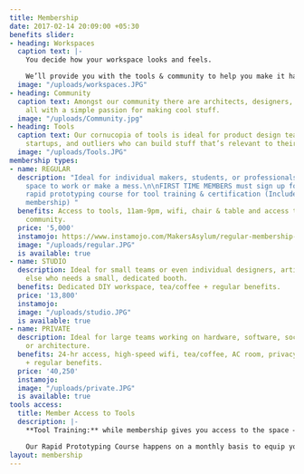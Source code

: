 ```yaml
---
title: Membership
date: 2017-02-14 20:09:00 +05:30
benefits slider:
- heading: Workspaces
  caption text: |-
    You decide how your workspace looks and feels.

    We’ll provide you with the tools & community to help you make it happen!
  image: "/uploads/workspaces.JPG"
- heading: Community
  caption text: Amongst our community there are architects, designers, artists, engineers,
    all with a simple passion for making cool stuff.
  image: "/uploads/Community.jpg"
- heading: Tools
  caption text: Our cornucopia of tools is ideal for product design teams, hardware
    startups, and outliers who can build stuff that’s relevant to their work.
  image: "/uploads/Tools.JPG"
membership types:
- name: REGULAR
  description: "Ideal for individual makers, students, or professionals who need a
    space to work or make a mess.\n\nFIRST TIME MEMBERS must sign up for a mandatory
    rapid prototyping course for tool training & certification (Includes one month
    membership) "
  benefits: Access to tools, 11am-9pm, wifi, chair & table and access to the maker
    community.
  price: '5,000'
  instamojo: https://www.instamojo.com/MakersAsylum/regular-membership-payment-monthly/
  image: "/uploads/regular.JPG"
  is available: true
- name: STUDIO
  description: Ideal for small teams or even individual designers, artists or anyone
    else who needs a small, dedicated booth.
  benefits: Dedicated DIY workspace, tea/coffee + regular benefits.
  price: '13,800'
  instamojo: 
  image: "/uploads/studio.JPG"
  is available: true
- name: PRIVATE
  description: Ideal for large teams working on hardware, software, social innovation
    or architecture.
  benefits: 24-hr access, high-speed wifi, tea/coffee, AC room, privacy & storage
    + regular benefits.
  price: '40,250'
  instamojo: 
  image: "/uploads/private.JPG"
  is available: true
tools access:
  title: Member Access to Tools
  description: |-
    **Tool Training:** while membership gives you access to the space – safety is our primary concern – all members MUST be trained and tested on all power tools, machines and certain electronic equipment by a makerspace instructor before you can use them.

    Our Rapid Prototyping Course happens on a monthly basis to equip you with everything you need to know about our tools and certify you on good practices. Then you can use the tools yourself anytime. :)
layout: membership
---
```


